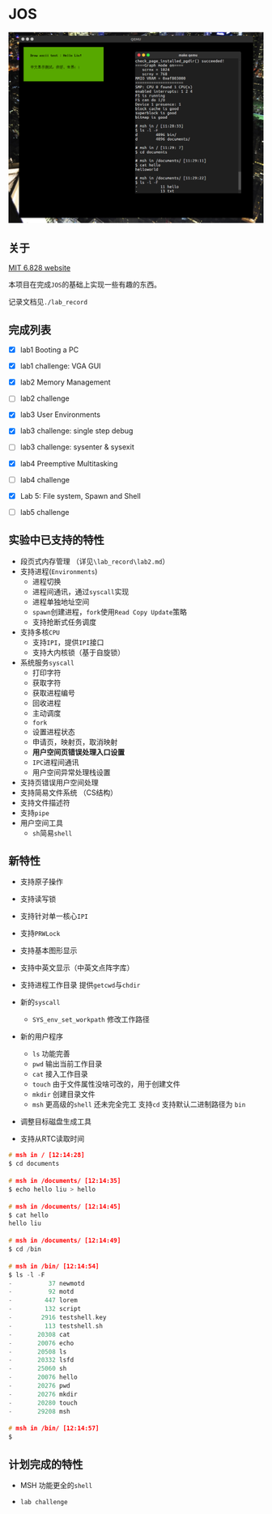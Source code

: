 # JOS

![](./lab_record/graph.png)



## 关于

[MIT 6.828 website](https://pdos.csail.mit.edu/6.828/2016/)

本项目在完成`JOS`的基础上实现一些有趣的东西。

记录文档见`./lab_record`



## 完成列表

- [x] lab1 Booting a PC
- [x] lab1 challenge: VGA GUI
- [x] lab2 Memory Management
- [ ] lab2 challenge
- [x] lab3 User Environments
- [x] lab3 challenge: single step debug
- [ ] lab3 challenge: sysenter & sysexit
- [x] lab4 Preemptive Multitasking
- [ ] lab4 challenge
- [x] Lab 5: File system, Spawn and Shell
- [ ] lab5 challenge




## 实验中已支持的特性

- 段页式内存管理 （详见`\lab_record\lab2.md`）
- 支持进程(`Environments`)
  - 进程切换
  - 进程间通讯，通过`syscall`实现
  - 进程单独地址空间
  - `spawn`创建进程，`fork`使用`Read Copy Update`策略
  - 支持抢断式任务调度
- 支持多核`CPU`
  - 支持`IPI`，提供`IPI`接口
  - 支持大内核锁（基于自旋锁）
- 系统服务`syscall`
  - 打印字符
  - 获取字符
  - 获取进程编号
  - 回收进程
  - 主动调度
  - `fork`
  - 设置进程状态
  - 申请页，映射页，取消映射
  - **用户空间页错误处理入口设置**
  - `IPC`进程间通讯
  - 用户空间异常处理栈设置
- 支持页错误用户空间处理
- 支持简易文件系统 （CS结构）
- 支持文件描述符
- 支持`pipe`
- 用户空间工具
  - `sh`简易`shell`




## 新特性

- 支持原子操作
- 支持读写锁
- 支持针对单一核心`IPI`
- 支持`PRWLock`
- 支持基本图形显示
- 支持中英文显示（中英文点阵字库）
- 支持进程工作目录 提供`getcwd`与`chdir`
- 新的`syscall`

  - `SYS_env_set_workpath` 修改工作路径
- 新的用户程序

  - `ls` 功能完善
  - `pwd` 输出当前工作目录
  - `cat` 接入工作目录
  - `touch` 由于文件属性没啥可改的，用于创建文件
  - `mkdir` 创建目录文件
  - `msh` 更高级的`shell` 还未完全完工 支持`cd` 支持默认二进制路径为 `bin`
- 调整目标磁盘生成工具
- 支持从RTC读取时间




```c
# msh in / [12:14:28]
$ cd documents

# msh in /documents/ [12:14:35]
$ echo hello liu > hello

# msh in /documents/ [12:14:45]
$ cat hello
hello liu

# msh in /documents/ [12:14:49]
$ cd /bin

# msh in /bin/ [12:14:54]
$ ls -l -F
-          37 newmotd
-          92 motd
-         447 lorem
-         132 script
-        2916 testshell.key
-         113 testshell.sh
-       20308 cat
-       20076 echo
-       20508 ls
-       20332 lsfd
-       25060 sh
-       20076 hello
-       20276 pwd
-       20276 mkdir
-       20280 touch
-       29208 msh

# msh in /bin/ [12:14:57]
$ 
```

## 计划完成的特性

- MSH 功能更全的`shell`

- `lab challenge`